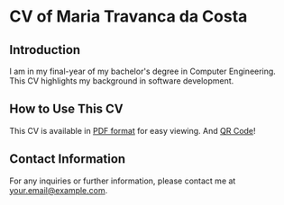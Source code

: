 # CV of Maria Travanca da Costa

## Introduction
I am in my final-year of my bachelor's degree in Computer Engineering. This CV highlights my background in software development.

## How to Use This CV
This CV is available in [PDF format](https://github.com/user-attachments/files/16900761/cvPDF.pdf) for easy viewing. 
And [QR Code](https://github.com/user-attachments/files/16900675/MariaTravancaCostaCV.pdf)!

## Contact Information
For any inquiries or further information, please contact me at [your.email@example.com](mariatravancacosta@gmail.com).

